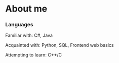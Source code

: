 # About me
### Languages
Familiar with: C#, Java

Acquainted with: Python, SQL, Frontend web basics

Attempting to learn: C++/C
